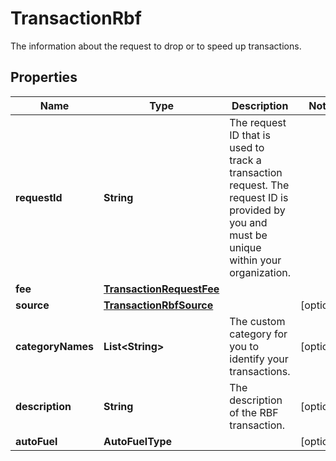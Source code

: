 

# TransactionRbf

The information about the request to drop or to speed up transactions.

## Properties

| Name | Type | Description | Notes |
|------------ | ------------- | ------------- | -------------|
|**requestId** | **String** | The request ID that is used to track a transaction request. The request ID is provided by you and must be unique within your organization. |  |
|**fee** | [**TransactionRequestFee**](TransactionRequestFee.md) |  |  |
|**source** | [**TransactionRbfSource**](TransactionRbfSource.md) |  |  [optional] |
|**categoryNames** | **List&lt;String&gt;** | The custom category for you to identify your transactions. |  [optional] |
|**description** | **String** | The description of the RBF transaction. |  [optional] |
|**autoFuel** | **AutoFuelType** |  |  [optional] |




